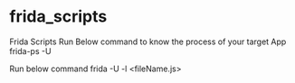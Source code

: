 # frida_scripts
Frida Scripts
Run Below command to know the process of your target App
frida-ps -U

Run below command 
frida -U -l <fileName.js> <process>
